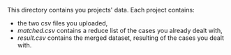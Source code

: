 This directory contains you projects' data.
Each project contains:
- the two csv files you uploaded,
- _matched.csv_ contains a reduce list of the cases you already dealt with,
- _result.csv_ contains the merged dataset, resulting of the cases you dealt with.
